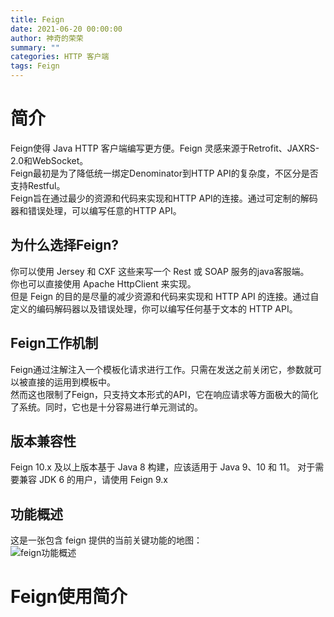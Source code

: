 ```yaml
---
title: Feign
date: 2021-06-20 00:00:00
author: 神奇的荣荣
summary: ""
categories: HTTP 客户端
tags: Feign
---
```


# 简介

Feign使得 Java HTTP 客户端编写更方便。Feign 灵感来源于Retrofit、JAXRS-2.0和WebSocket。  
Feign最初是为了降低统一绑定Denominator到HTTP API的复杂度，不区分是否支持Restful。  
Feign旨在通过最少的资源和代码来实现和HTTP API的连接。通过可定制的解码器和错误处理，可以编写任意的HTTP API。

## 为什么选择Feign?

你可以使用 Jersey 和 CXF 这些来写一个 Rest 或 SOAP 服务的java客服端。  
你也可以直接使用 Apache HttpClient 来实现。  
但是 Feign 的目的是尽量的减少资源和代码来实现和 HTTP API 的连接。通过自定义的编码解码器以及错误处理，你可以编写任何基于文本的 HTTP API。

## Feign工作机制

Feign通过注解注入一个模板化请求进行工作。只需在发送之前关闭它，参数就可以被直接的运用到模板中。  
然而这也限制了Feign，只支持文本形式的API，它在响应请求等方面极大的简化了系统。同时，它也是十分容易进行单元测试的。

## 版本兼容性

Feign 10.x 及以上版本基于 Java 8 构建，应该适用于 Java 9、10 和 11。
对于需要兼容 JDK 6 的用户，请使用 Feign 9.x

## 功能概述

这是一张包含 feign 提供的当前关键功能的地图：  
![feign功能概述](https://rong0624.github.io/images/Feign/)

# Feign使用简介

## 